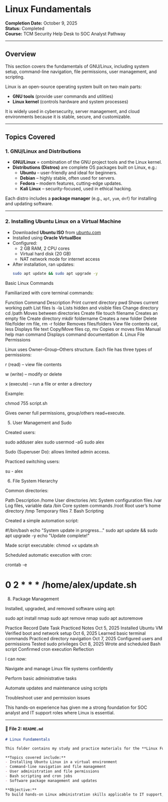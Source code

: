 # Linux Fundamentals  
**Completion Date:** October 9, 2025  
**Status:** Completed  
**Course:** TCM Security Help Desk to SOC Analyst Pathway  

---

## Overview  
This section covers the fundamentals of GNU/Linux, including system setup, command-line navigation, file permissions, user management, and scripting.  

Linux is an open-source operating system built on two main parts:
- **GNU tools** (provide user commands and utilities)  
- **Linux kernel** (controls hardware and system processes)  

It is widely used in cybersecurity, server management, and cloud environments because it is stable, secure, and customizable.

---

## Topics Covered  

### 1. GNU/Linux and Distributions  
- **GNU/Linux** = combination of the GNU project tools and the Linux kernel.  
- **Distributions (Distros)** are complete OS packages built on Linux, e.g.:  
  - **Ubuntu** – user-friendly and ideal for beginners.  
  - **Debian** – highly stable, often used for servers.  
  - **Fedora** – modern features, cutting-edge updates.  
  - **Kali Linux** – security-focused, used in ethical hacking.  

Each distro includes a **package manager** (e.g., `apt`, `yum`, `dnf`) for installing and updating software.

---

### 2. Installing Ubuntu Linux on a Virtual Machine  
- Downloaded **Ubuntu ISO** from [ubuntu.com](https://ubuntu.com)  
- Installed using **Oracle VirtualBox**  
- Configured:
  - 2 GB RAM, 2 CPU cores  
  - Virtual hard disk (20 GB)  
  - NAT network mode for internet access  
- After installation, ran updates:
  ```bash
  sudo apt update && sudo apt upgrade -y
Basic Linux Commands

Familiarized with core terminal commands:

Function	Command	Description
Print current directory	pwd	Shows current working path
List files	ls -la	Lists hidden and visible files
Change directory	cd /path	Moves between directories
Create file	touch filename	Creates an empty file
Create directory	mkdir foldername	Creates a new folder
Delete file/folder	rm file, rm -r folder	Removes files/folders
View file contents	cat, less	Displays file text
Copy/Move files	cp, mv	Copies or moves files
Manual help	man command	Displays command documentation
4. Linux File Permissions

Linux uses Owner–Group–Others structure.
Each file has three types of permissions:

r (read) – view file contents

w (write) – modify or delete

x (execute) – run a file or enter a directory

Example:

chmod 755 script.sh


Gives owner full permissions, group/others read+execute.

5. User Management and Sudo

Created users:

sudo adduser alex
sudo usermod -aG sudo alex


Sudo (Superuser Do): allows limited admin access.

Practiced switching users:

su - alex

6. File System Hierarchy

Common directories:

Path	Description
/home	User directories
/etc	System configuration files
/var	Log files, variable data
/bin	Core system commands
/root	Root user’s home directory
/tmp	Temporary files
7. Bash Scripting

Created a simple automation script:

#!/bin/bash
echo "System update in progress..."
sudo apt update && sudo apt upgrade -y
echo "Update complete!"


Made script executable: chmod +x update.sh

Scheduled automatic execution with cron:

crontab -e
# 0 2 * * * /home/alex/update.sh

8. Package Management

Installed, upgraded, and removed software using apt:

sudo apt install nmap
sudo apt remove nmap
sudo apt autoremove

Practice Record
Date	Task Practiced	Notes
Oct 5, 2025	Installed Ubuntu VM	Verified boot and network setup
Oct 6, 2025	Learned basic terminal commands	Practiced directory navigation
Oct 7, 2025	Configured users and permissions	Tested sudo privileges
Oct 8, 2025	Wrote and scheduled Bash script	Confirmed cron execution
Reflection

I can now:

Navigate and manage Linux file systems confidently

Perform basic administrative tasks

Automate updates and maintenance using scripts

Troubleshoot user and permission issues

This hands-on experience has given me a strong foundation for SOC analyst and IT support roles where Linux is essential.


---

#### 🧩 File 2: `README.md`
```markdown
# Linux Fundamentals

This folder contains my study and practice materials for the **Linux Fundamentals** module, part of the TCM Security Help Desk to SOC Analyst Pathway.

**Topics covered include:**
- Installing Ubuntu Linux in a virtual environment  
- Command-line navigation and file management  
- User administration and file permissions  
- Bash scripting and cron jobs  
- Software package management and updates  

**Objective:**  
To build hands-on Linux administration skills applicable to IT support, SOC, and 

